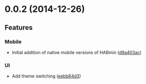 # 0.0.2 (2014-12-26)

## Features
### Mobile

*  Initial addition of native mobile versions of HABmin ([d9a403ac](git@github.com:cdjackson/HABmin2/commit/d9a403ac))

### UI

* Add theme switching ([eebb64d3](git@github.com:cdjackson/HABmin2/commit/eebb64d3))






